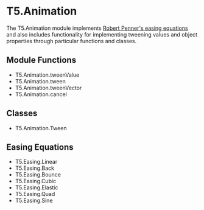 T5.Animation
===============

The T5.Animation module implements [Robert Penner's easing equations](http://www.robertpenner.com/easing/) and also includes functionality for implementing tweening values and object properties through particular functions and classes.

Module Functions
----------------

- T5.Animation.tweenValue
- T5.Animation.tween
- T5.Animation.tweenVector
- T5.Animation.cancel

Classes
-------

- T5.Animation.Tween

Easing Equations
----------------

- T5.Easing.Linear
- T5.Easing.Back
- T5.Easing.Bounce
- T5.Easing.Cubic
- T5.Easing.Elastic
- T5.Easing.Quad
- T5.Easing.Sine
